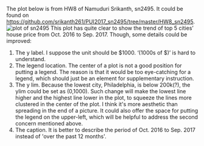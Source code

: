 The plot below is from HW8 of Namuduri Srikanth, sn2495. It could be found on https://github.com/srikanth261/PUI2017_sn2495/tree/master/HW8_sn2495.
![plot of sn2495](https://github.com/srikanth261/PUI2017_sn2495/blob/master/HW8_sn2495/images/HW8.png)
This plot has quite clear to show the trend of top 5 cities’ house price from Oct. 2016 to Sep. 2017.
Though, some details could be improved:
1) The y label. I suppose the unit should be $1000. ‘(1000s of $)’ is hard to understand.
2) The legend location. The center of a plot is not a good position for putting a legend. The reason is that it would be too eye-catching for a legend, which should just be an element for   supplementary instruction.
3) The y lim. Because the lowest city, Philadelphia, is below 200k(?), the ylim could be set as (0,1000).  Such change will make the lowest line higher and the highest line lower in the plot, to squeeze the lines more clustered in the center of the plot. I think it's more aesthetic than spreading in the end of a picture. It could also offer the space for putting the legend on the upper-left, which will be helpful to address the second concern mentioned above.
4) The caption. It is better to describe the period of Oct. 2016 to Sep. 2017 instead of 'over the past 12 months'.
